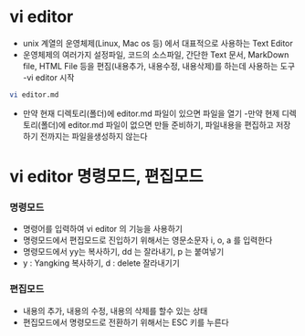 # vi editor
- unix 계열의 운영체제(Linux, Mac os 등) 에서 대표적으로 사용하는 Text Editor
- 운영체제의 여러가지 설정파일, 코드의 소스파일, 간단한 Text 문서, MarkDown file, HTML File 등을 편짐(내용추가, 내용수정, 내용삭제)를 하는데 사용하는 도구
-vi editor 시작
```bash
vi editor.md
```
- 만약 현재 디렉토리(폴더)에 editor.md 파일이 있으면 파일을 열기
-만약 현제 디렉토리(폴더)에 editor.md 파일이 없으면 만들 준비하기, 파일내용을 편집하고 저장하기 전까지는 파일을생성하지 않는다

# vi editor 명령모드, 편집모드

### 명령모드
- 명령어를 입력하여 vi editor 의 기능을 사용하기
- 명령모드에서 편집모드로 진입하기 위해서는 영문소문자 i, o, a 를 입력한다
- 명령모드에서 yy는 복사하기, dd 는 잘라내기, p 는 붙여넣기
- y : Yangking 복사하기, d : delete 잘라내기기

### 편집모드
- 내용의 추가, 내용의 수정, 내용의 삭제를 할수 있는 상태
- 편집모드에서 명령모드로 전환하기 위해서는 ESC 키를 누른다


